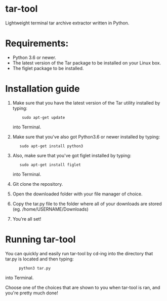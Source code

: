 # tar-tool
Lightweight terminal tar archive extractor written in Python. 

# Requirements:

* Python 3.6 or newer.
* The latest version of the Tar package to be installed on your Linux box.
* The figlet package to be installed.

# Installation guide

1. Make sure that you have the latest version of the Tar utility installed by typing:

           sudo apt-get update

   into Terminal.

2. Make sure that you've also got Python3.6 or newer installed by typing:

          sudo apt-get install python3

3. Also, make sure that you've got figlet installed by typing:

          sudo apt-get install figlet


   into Terminal.


3. Git clone the repository.


4. Open the downloaded folder with your file manager of choice.


5. Copy the tar.py file to the folder where all of your downloads are stored (eg. /home/USERNAME/Downloads)


6. You're all set!

# Running tar-tool

You can quickly and easily run tar-tool by cd-ing into the directory that tar.py is located and then typing:

          python3 tar.py

into Terminal.

Choose one of the choices that are shown to you when tar-tool is ran, and you're pretty much done!
